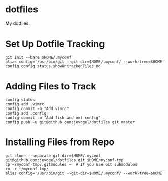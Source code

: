 # dotfiles
My dotfiles.

# Set Up Dotfile Tracking
    git init --bare $HOME/.myconf
    alias config='/usr/bin/git --git-dir=$HOME/.myconf/ --work-tree=$HOME'
    config config status.showUntrackedFiles no

# Adding Files to Track
    config status
    config add .vimrc
    config commit -m "Add vimrc"
    config add .config
    config commit -m "Add fish and omf config"
    config push -u git@github.com:jevogel/dotfiles.git master

# Installing Files from Repo
    git clone --separate-git-dir=$HOME/.myconf git@github.com:jevogel/dotfiles.git $HOME/myconf-tmp
    cp ~/myconf-tmp/.gitmodules ~  # If you use Git submodules
    rm -r ~/myconf-tmp/
    alias config='/usr/bin/git --git-dir=$HOME/.myconf/ --work-tree=$HOME'
